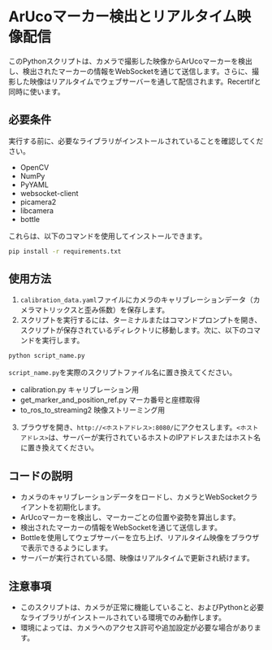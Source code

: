 # ArUcoマーカー検出とリアルタイム映像配信

このPythonスクリプトは、カメラで撮影した映像からArUcoマーカーを検出し、検出されたマーカーの情報をWebSocketを通じて送信します。さらに、撮影した映像はリアルタイムでウェブサーバーを通して配信されます。Recertifと同時に使います。

## 必要条件

実行する前に、必要なライブラリがインストールされていることを確認してください。

- OpenCV
- NumPy
- PyYAML
- websocket-client
- picamera2
- libcamera
- bottle

これらは、以下のコマンドを使用してインストールできます。

```bash
pip install -r requirements.txt
```

## 使用方法

1. `calibration_data.yaml`ファイルにカメラのキャリブレーションデータ（カメラマトリックスと歪み係数）を保存します。
2. スクリプトを実行するには、ターミナルまたはコマンドプロンプトを開き、スクリプトが保存されているディレクトリに移動します。次に、以下のコマンドを実行します。

```bash
python script_name.py
```

`script_name.py`を実際のスクリプトファイル名に置き換えてください。

- calibration.py
キャリブレーション用
- get_marker_and_position_ref.py
マーカ番号と座標取得
- to_ros_to_streaming2
映像ストリーミング用

3. ブラウザを開き、`http://<ホストアドレス>:8080/`にアクセスします。`<ホストアドレス>`は、サーバーが実行されているホストのIPアドレスまたはホスト名に置き換えてください。

## コードの説明

- カメラのキャリブレーションデータをロードし、カメラとWebSocketクライアントを初期化します。
- ArUcoマーカーを検出し、マーカーごとの位置や姿勢を算出します。
- 検出されたマーカーの情報をWebSocketを通じて送信します。
- Bottleを使用してウェブサーバーを立ち上げ、リアルタイム映像をブラウザで表示できるようにします。
- サーバーが実行されている間、映像はリアルタイムで更新され続けます。

## 注意事項

- このスクリプトは、カメラが正常に機能していること、およびPythonと必要なライブラリがインストールされている環境でのみ動作します。
- 環境によっては、カメラへのアクセス許可や追加設定が必要な場合があります。